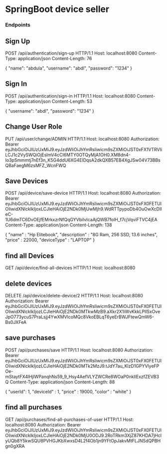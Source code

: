 # SpringBoot device seller

### Endpoints

## Sign Up

POST /api/authentication/sign-up HTTP/1.1
Host: localhost:8080
Content-Type: application/json
Content-Length: 76

{
    "name": "abdula",
    "username": "abdl",
    "password": "1234"
}

## Sign In

POST /api/authentication/sign-in HTTP/1.1
Host: localhost:8080
Content-Type: application/json
Content-Length: 53

{
    "username": "abdl",
    "password": "1234"
}


## Change User Role


PUT /api/user/change/ADMIN HTTP/1.1
Host: localhost:8080
Authorization: Bearer eyJhbGciOiJIUzUxMiJ9.eyJzdWIiOiJhYmRsIiwicm9sZXMiOiJST0xFX1VTRVIiLCJ1c2VySWQiOjEsImV4cCI6MTY0OTQyMjA1OH0.XM8dn4-Io3pSmmmtj7nEf3n_K5G4ddU6XG4ElDqsA2dkQXB57EB4XgJSw04V73BBsQBaFaegM6zsMFZ_WcnFWQ


## Save Devices


POST /api/device/save-device HTTP/1.1
Host: localhost:8080
Authorization: Bearer eyJhbGciOiJIUzUxMiJ9.eyJzdWIiOiJhYmRsIiwicm9sZXMiOiJST0xFX0FETUlOIiwidXNlcklkIjoxLCJleHAiOjE2NDk0MjUwMjh9.WdRTTpypoDb4OuOwXcDlIeC-1U6dmTC6DvOEjfEMrkxzrNfQqGYVbilvIcaAjQWB7folH_f7cjVqviFTVC4jEA
Content-Type: application/json
Content-Length: 138

{
    "name" : "Hp Elitebook",
    "description" : "8G Ram, 256 SSD, 13.6 inches",
    "price" : 22000,
    "deviceType" : "LAPTOP"
}


## find all Devices

GET /api/device/find-all-devices HTTP/1.1
Host: localhost:8080


## delete devices


DELETE /api/device/delete-device/2 HTTP/1.1
Host: localhost:8080
Authorization: Bearer eyJhbGciOiJIUzUxMiJ9.eyJzdWIiOiJhYmRsIiwicm9sZXMiOiJST0xFX0FETUlOIiwidXNlcklkIjozLCJleHAiOjE2NDk0MTkwMzB9.aXkr2X1iWvKkkLPllSxOveJpO773ycuS7PraLsjj4YwXMVlcoMQc8VkoEBLqT6yeErBWJFtewQmW6-Bs0JXFeA


## save purchases


POST /api/purchases/save HTTP/1.1
Host: localhost:8080
Authorization: Bearer eyJhbGciOiJIUzUxMiJ9.eyJzdWIiOiJhYmRsIiwicm9sZXMiOiJST0xFX0FETUlOIiwidXNlcklkIjozLCJleHAiOjE2NDk0MTk2MzJ9.tJdY7au_KlzD1GPYVlyeFPOe-mStaytFX4lHjlWPanqhNs59_9_Hsy4AefVLYZWCRe8WOaP0nkIlExzfZEVB3Q
Content-Type: application/json
Content-Length: 88

{
    "userId": 1,
    "deviceId" : 1,
    "price" : 19000,
    "color" : "white"
}



## find all purchases


GET /api/purchases/find-all-purchases-of-user HTTP/1.1
Host: localhost:8080
Authorization: Bearer eyJhbGciOiJIUzUxMiJ9.eyJzdWIiOiJhYmRsIiwicm9sZXMiOiJST0xFX0FETUlOIiwidXNlcklkIjoxLCJleHAiOjE2NDk0MjU0ODJ9.2RoTRkm3XjZ87KHDA7jHclyUQb8Y5kwSQU8PVHGJKbXwxsD4L2f4Ob1jn9YFtOpJakvMtFLJNSdQPBHgn0gXRA



